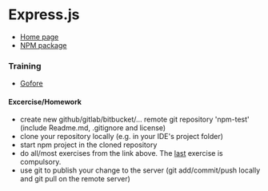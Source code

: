 # Express.js
  * [Home page](http://expressjs.com)
  * [NPM package](https://www.npmjs.com/package/express)
  
### Training
  * [Gofore](https://github.com/gofore/node-training/tree/master/express)
  
#### Excercise/Homework
  * create new github/gitlab/bitbucket/... remote git repository 'npm-test' (include Readme.md, .gitignore and license)
  * clone your repository locally (e.g. in your IDE's project folder)
  * start npm project in the cloned repository
  * do all/most exercises from the link above. The [last](https://github.com/gofore/node-training/blob/master/express/README.md#exercise-12) exercise is compulsory.
  * use git to publish your change to the server (git add/commit/push locally and git pull on the remote server)

